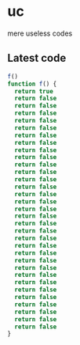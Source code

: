 # uc
mere useless codes

## Latest code
<!-- current -->
```javascript
f()
function f() {
  return true
  return false
  return false
  return false
  return false
  return false
  return false
  return false
  return false
  return false
  return false
  return false
  return false
  return false
  return false
  return false
  return false
  return false
  return false
  return false
  return false
  return false
  return false
  return false
  return false
  return false
  return false
  return false
  return false
  return false
  return false
  return false
  return false
}
```
<!-- /current -->